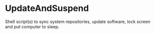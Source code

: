 # UpdateAndSuspend
Shell script(s) to sync system repositories, update software, lock screen and put computer to sleep.
